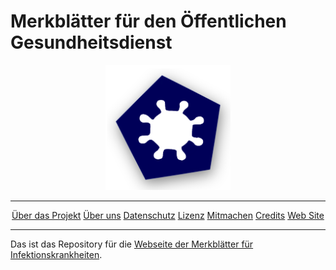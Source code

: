 # Merkblätter für den Öffentlichen Gesundheitsdienst
<p align="center">
 <a href="https://www.merkblaetter-fuer-infektionskrankheiten.de"><img src="assets/images/Logo2.png" width="200" height="200" alt="Logo"/></a>
</p>
<hr />
<p align="center">
    <a href="pages/about.html">Über das Projekt</a>
    <a href="#who-we-are">Über uns</a>
    <a href="#data-privacy">Datenschutz</a>
    <a href="#licensing">Lizenz</a>
    <a href="#how-to-contribute">Mitmachen</a>
    <a href="#credits">Credits</a>
    <a href="https://www.merkblaetter-fuer-infektionskrankheiten.de">Web Site</a>
</p>
<hr />
Das ist das Repository für die <a href="https://jakobschumacher.github.io/oegd_merkblaetter">Webseite der Merkblätter für Infektionskrankheiten</a>.
